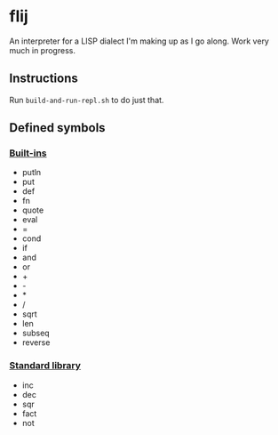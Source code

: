 # flij

An interpreter for a LISP dialect I'm making up as I go along. Work very much in progress.

## Instructions

Run ``build-and-run-repl.sh`` to do just that.

## Defined symbols

### [Built-ins](src/main/java/com/github/fauu/flij/builtin/)

* putln
* put
* def
* fn
* quote
* eval
* =
* cond
* if
* and
* or
* \+
* \-
* \*
* \/
* sqrt
* len
* subseq
* reverse

### [Standard library](src/main/resources/lib/std.flj)

* inc
* dec
* sqr
* fact
* not
